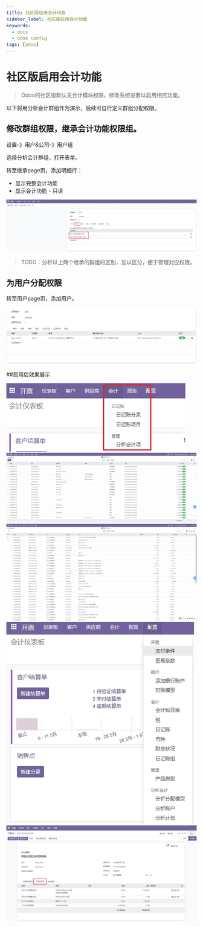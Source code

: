 ```yaml
---
title: 社区版启用会计功能
sidebar_label: 社区版启用会计功能
keywords:
  - docs
  - odoo config
tags: [odoo]
---
```


# 社区版启用会计功能
> Odoo的社区版默认无会计模块权限，修改系统设置以启用相应功能。

以下将用分析会计群组作为演示，后续可自行定义群组分配权限。

## 修改群组权限，继承会计功能权限组。

设置-》用户&公司-》用户组

选择分析会计群组，打开表单。

转至继承page页，添加明细行：

- 显示完整会计功能
- 显示会计功能 - 只读

![xx](./_image/enable_accounting1.png)

> TODO：分析以上两个继承的群组的区别，加以区分，便于管理对应权限。

## 为用户分配权限

转至用户page页，添加用户。

![xx](./_image/enable_accounting2.png)

##启用后效果展示 

![xx](./_image/enable_accounting3.png)
![](./_image/enable_accounting4.png)
![](./_image/enable_accounting5.png)
![](./_image/enable_accounting6.png)
![](./_image/enable_accounting7.png)
